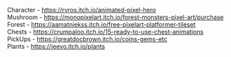 Character - https://rvros.itch.io/animated-pixel-hero <br />
Mushroom - https://monopixelart.itch.io/forest-monsters-pixel-art/purchase <br />
Forest - https://aamatniekss.itch.io/free-pixelart-platformer-tileset <br />
Chests - https://crumpaloo.itch.io/15-ready-to-use-chest-animations <br />
PickUps - https://greatdocbrown.itch.io/coins-gems-etc <br />
Plants - https://jeevo.itch.io/plants<br />
